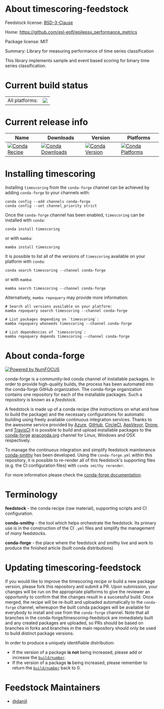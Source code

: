 About timescoring-feedstock
===========================

Feedstock license: [BSD-3-Clause](https://github.com/conda-forge/timescoring-feedstock/blob/main/LICENSE.txt)

Home: https://github.com/esl-epfl/epilepsy_performance_metrics

Package license: MIT

Summary: Library for measuring performance of time series classification

This library implements sample and event based scoring for binary time
series classification.


Current build status
====================


<table><tr><td>All platforms:</td>
    <td>
      <a href="https://dev.azure.com/conda-forge/feedstock-builds/_build/latest?definitionId=19725&branchName=main">
        <img src="https://dev.azure.com/conda-forge/feedstock-builds/_apis/build/status/timescoring-feedstock?branchName=main">
      </a>
    </td>
  </tr>
</table>

Current release info
====================

| Name | Downloads | Version | Platforms |
| --- | --- | --- | --- |
| [![Conda Recipe](https://img.shields.io/badge/recipe-timescoring-green.svg)](https://anaconda.org/conda-forge/timescoring) | [![Conda Downloads](https://img.shields.io/conda/dn/conda-forge/timescoring.svg)](https://anaconda.org/conda-forge/timescoring) | [![Conda Version](https://img.shields.io/conda/vn/conda-forge/timescoring.svg)](https://anaconda.org/conda-forge/timescoring) | [![Conda Platforms](https://img.shields.io/conda/pn/conda-forge/timescoring.svg)](https://anaconda.org/conda-forge/timescoring) |

Installing timescoring
======================

Installing `timescoring` from the `conda-forge` channel can be achieved by adding `conda-forge` to your channels with:

```
conda config --add channels conda-forge
conda config --set channel_priority strict
```

Once the `conda-forge` channel has been enabled, `timescoring` can be installed with `conda`:

```
conda install timescoring
```

or with `mamba`:

```
mamba install timescoring
```

It is possible to list all of the versions of `timescoring` available on your platform with `conda`:

```
conda search timescoring --channel conda-forge
```

or with `mamba`:

```
mamba search timescoring --channel conda-forge
```

Alternatively, `mamba repoquery` may provide more information:

```
# Search all versions available on your platform:
mamba repoquery search timescoring --channel conda-forge

# List packages depending on `timescoring`:
mamba repoquery whoneeds timescoring --channel conda-forge

# List dependencies of `timescoring`:
mamba repoquery depends timescoring --channel conda-forge
```


About conda-forge
=================

[![Powered by
NumFOCUS](https://img.shields.io/badge/powered%20by-NumFOCUS-orange.svg?style=flat&colorA=E1523D&colorB=007D8A)](https://numfocus.org)

conda-forge is a community-led conda channel of installable packages.
In order to provide high-quality builds, the process has been automated into the
conda-forge GitHub organization. The conda-forge organization contains one repository
for each of the installable packages. Such a repository is known as a *feedstock*.

A feedstock is made up of a conda recipe (the instructions on what and how to build
the package) and the necessary configurations for automatic building using freely
available continuous integration services. Thanks to the awesome service provided by
[Azure](https://azure.microsoft.com/en-us/services/devops/), [GitHub](https://github.com/),
[CircleCI](https://circleci.com/), [AppVeyor](https://www.appveyor.com/),
[Drone](https://cloud.drone.io/welcome), and [TravisCI](https://travis-ci.com/)
it is possible to build and upload installable packages to the
[conda-forge](https://anaconda.org/conda-forge) [anaconda.org](https://anaconda.org/)
channel for Linux, Windows and OSX respectively.

To manage the continuous integration and simplify feedstock maintenance
[conda-smithy](https://github.com/conda-forge/conda-smithy) has been developed.
Using the ``conda-forge.yml`` within this repository, it is possible to re-render all of
this feedstock's supporting files (e.g. the CI configuration files) with ``conda smithy rerender``.

For more information please check the [conda-forge documentation](https://conda-forge.org/docs/).

Terminology
===========

**feedstock** - the conda recipe (raw material), supporting scripts and CI configuration.

**conda-smithy** - the tool which helps orchestrate the feedstock.
                   Its primary use is in the construction of the CI ``.yml`` files
                   and simplify the management of *many* feedstocks.

**conda-forge** - the place where the feedstock and smithy live and work to
                  produce the finished article (built conda distributions)


Updating timescoring-feedstock
==============================

If you would like to improve the timescoring recipe or build a new
package version, please fork this repository and submit a PR. Upon submission,
your changes will be run on the appropriate platforms to give the reviewer an
opportunity to confirm that the changes result in a successful build. Once
merged, the recipe will be re-built and uploaded automatically to the
`conda-forge` channel, whereupon the built conda packages will be available for
everybody to install and use from the `conda-forge` channel.
Note that all branches in the conda-forge/timescoring-feedstock are
immediately built and any created packages are uploaded, so PRs should be based
on branches in forks and branches in the main repository should only be used to
build distinct package versions.

In order to produce a uniquely identifiable distribution:
 * If the version of a package **is not** being increased, please add or increase
   the [``build/number``](https://docs.conda.io/projects/conda-build/en/latest/resources/define-metadata.html#build-number-and-string).
 * If the version of a package **is** being increased, please remember to return
   the [``build/number``](https://docs.conda.io/projects/conda-build/en/latest/resources/define-metadata.html#build-number-and-string)
   back to 0.

Feedstock Maintainers
=====================

* [@danjjl](https://github.com/danjjl/)

